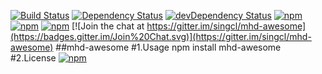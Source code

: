 [![Build Status](https://travis-ci.org/singcl/mhd-awesome.svg?branch=master)](https://travis-ci.org/singcl/mhd-awesome)
[![Dependency Status](https://david-dm.org/singcl/mhd-awesome/status.svg?style=flat-square)](https://david-dm.org/singcl/mhd-awesome#info=Dependencies)
[![devDependency Status](https://david-dm.org/singcl/mhd-awesome/dev-status.svg?style=flat-square)](https://david-dm.org/singcl/mhd-awesome#info=devDependencies)
[![npm](https://img.shields.io/npm/v/mhd-awesome.svg?style=flat-square)](https://www.npmjs.com/package/mhd-awesome)
[![npm](https://img.shields.io/npm/dt/mhd-awesome.svg?style=flat-square)](https://www.npmjs.com/package/mhd-awesome)
[![npm](https://img.shields.io/npm/l/mhd-awesome.svg?style=flat-square)](https://www.npmjs.com/package/mhd-awesome)
[![Join the chat at https://gitter.im/singcl/mhd-awesome](https://badges.gitter.im/Join%20Chat.svg)](https://gitter.im/singcl/mhd-awesome)
##mhd-awesome
#1.Usage
npm install mhd-awesome
#2.License
[![npm](https://img.shields.io/npm/l/mhd-awesome.svg?style=flat-square)](https://www.npmjs.com/package/mhd-awesome)